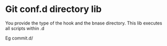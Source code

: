 # Git conf.d directory lib

You provide the type of the hook and the bnase directory. This lib executes all
scripts within <hook-type>.d

Eg commit.d/
